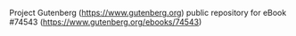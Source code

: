 Project Gutenberg (https://www.gutenberg.org) public repository for
eBook #74543 (https://www.gutenberg.org/ebooks/74543)
